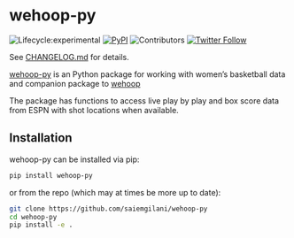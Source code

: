 # wehoop-py
<!-- badges: start -->

![Lifecycle:experimental](https://img.shields.io/badge/lifecycle-experimental-orange.svg?style=for-the-badge&logo=github)
[![PyPI](https://img.shields.io/pypi/v/wehoop-py?label=wehoop-py&logo=python&style=for-the-badge)](https://pypi.org/project/wehoop-py/)
![Contributors](https://img.shields.io/github/contributors/saiemgilani/wehoop-py?style=for-the-badge)
[![Twitter
Follow](https://img.shields.io/twitter/follow/saiemgilani?color=blue&label=%40saiemgilani&logo=twitter&style=for-the-badge)](https://twitter.com/saiemgilani)

<!-- badges: end -->


See [CHANGELOG.md](CHANGELOG.md) for details.

[wehoop-py](https://github.com/saiemgilani/wehoop-py) is an Python package for working with women’s basketball data and companion package to [wehoop](https://github.com/saiemgilani/wehoop)

The package has functions to access live play by play and box score data from ESPN with shot locations when available.

## Installation

wehoop-py can be installed via pip:

```bash
pip install wehoop-py
```

or from the repo (which may at times be more up to date):

```bash
git clone https://github.com/saiemgilani/wehoop-py
cd wehoop-py
pip install -e .
```
